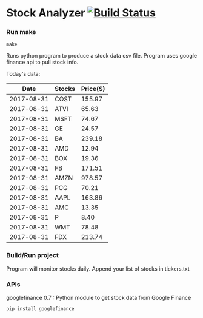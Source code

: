 # Stock Analyzer [![Build Status](https://travis-ci.org/ogoyal/StockAnalyzer.svg?branch=master)](https://travis-ci.org/ogoyal/StockAnalyzer)

### Run make
```
make
```

Runs python program to produce a stock data csv file. Program uses google finance api to pull stock info.

Today's data:

| Date| Stocks| Price($) | 
| --- | --- | ---  | 
| 2017-08-31| COST| 155.97 | 
| 2017-08-31| ATVI| 65.63 | 
| 2017-08-31| MSFT| 74.67 | 
| 2017-08-31| GE| 24.57 | 
| 2017-08-31| BA| 239.18 | 
| 2017-08-31| AMD| 12.94 | 
| 2017-08-31| BOX| 19.36 | 
| 2017-08-31| FB| 171.51 | 
| 2017-08-31| AMZN| 978.57 | 
| 2017-08-31| PCG| 70.21 | 
| 2017-08-31| AAPL| 163.86 | 
| 2017-08-31| AMC| 13.35 | 
| 2017-08-31| P| 8.40 | 
| 2017-08-31| WMT| 78.48 | 
| 2017-08-31| FDX| 213.74 | 

### Build/Run project

Program will monitor stocks daily. Append your list of stocks in tickers.txt

### APIs
googlefinance 0.7 : Python module to get stock data from Google Finance

```
pip install googlefinance
```

